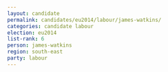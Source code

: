 ```yaml
---
layout: candidate
permalink: candidates/eu2014/labour/james-watkins/
categories: candidate labour
election: eu2014
list-rank: 6
person: james-watkins
region: south-east
party: labour
---
```

